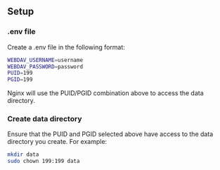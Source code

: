 
## Setup

### .env file

Create a .env file in the following format:

```bash
WEBDAV_USERNAME=username
WEBDAV_PASSWORD=password
PUID=199
PGID=199
```

Nginx will use the PUID/PGID combination above to access the data directory.

### Create data directory

Ensure that the PUID and PGID selected above have access to the data directory you create. For example:

```bash
mkdir data
sudo chown 199:199 data
```

